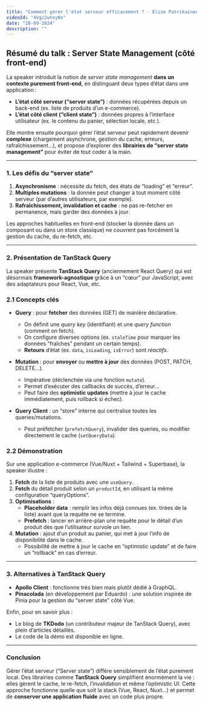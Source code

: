 ```yaml
---
title: "Comment gérer l'état serveur efficacement ? - Elise Patrikainen - Vue.js Paris #25"
videoId: "4Vgz2wteyNs"
date: "28-09-2024"
description: ""
---
```


<YoutubeVideoDetails :video-id="videoId" :video-title="title" :video-description="description">

## Résumé du talk : Server State Management (côté front-end)

La speaker introduit la notion de _server state management_ **dans un contexte purement front-end**, en distinguant deux types d’état dans une application :

- **L’état côté serveur (“server state”)** : données récupérées depuis un back-end (ex. liste de produits d’un e-commerce).
- **L’état côté client (“client state”)** : données propres à l’interface utilisateur (ex. le contenu du panier, sélection locale, etc.).

Elle montre ensuite pourquoi gérer l’état serveur peut rapidement devenir **complexe** (chargement asynchrone, gestion du cache, erreurs, rafraîchissement…), et propose d’explorer des **librairies de “server state management”** pour éviter de tout coder à la main.

---

### 1. Les défis du “server state”

1. **Asynchronisme** : nécessite du fetch, des états de “loading” et “erreur”.
2. **Multiples mutations** : la donnée peut changer à tout moment côté serveur (par d’autres utilisateurs, par exemple).
3. **Rafraîchissement, invalidation et cache** : ne pas re-fetcher en permanence, mais garder des données à jour.

Les approches habituelles en front-end (stocker la donnée dans un composant ou dans un store classique) ne couvrent pas forcément la gestion du cache, du re-fetch, etc.

---

### 2. Présentation de TanStack Query

La speaker présente **TanStack Query** (anciennement React Query) qui est désormais **framework-agnostique** grâce à un “cœur” pur JavaScript, avec des adaptateurs pour React, Vue, etc.

### 2.1 Concepts clés

- **Query** : pour **fetcher** des données (GET) de manière déclarative.

  - On définit une _query key_ (identifiant) et une _query function_ (comment on fetch).
  - On configure diverses options (ex. `staleTime` pour marquer les données “fraîches” pendant un certain temps).
  - **Retours** d’état (ex. `data`, `isLoading`, `isError`) sont _réactifs_.

- **Mutation** : pour **envoyer** ou **mettre à jour** des données (POST, PATCH, DELETE…).

  - Impérative (déclenchée via une fonction `mutate`).
  - Permet d’exécuter des callbacks de succès, d’erreur…
  - Peut faire des **optimistic updates** (mettre à jour le cache immédiatement, puis rollback si échec).

- **Query Client** : un “store” interne qui centralise toutes les queries/mutations.
  - Peut préfetcher (`prefetchQuery`), invalider des queries, ou modifier directement le cache (`setQueryData`).

### 2.2 Démonstration

Sur une application e-commerce (Vue/Nuxt + Tailwind + Superbase), la speaker illustre :

1. **Fetch** de la liste de produits avec une `useQuery`.
2. **Fetch** du détail produit selon un `productId`, en utilisant la même configuration “queryOptions”.
3. **Optimisations** :
   - **Placeholder data** : remplir les infos déjà connues (ex. tirées de la liste) avant que la requête ne se termine.
   - **Prefetch** : lancer en arrière-plan une requête pour le détail d’un produit dès que l’utilisateur survole un lien.
4. **Mutation** : ajout d’un produit au panier, qui met à jour l’info de disponibilité dans le cache.
   - Possibilité de mettre à jour le cache en “optimistic update” et de faire un “rollback” en cas d’erreur.

---

### 3. Alternatives à TanStack Query

- **Apollo Client** : fonctionne très bien mais plutôt dédié à GraphQL.
- **Pinacolada** (en développement par Eduardo) : une solution inspirée de Pinia pour la gestion du “server state” côté Vue.

Enfin, pour en savoir plus :

- Le blog de **TKDodo** (un contributeur majeur de TanStack Query), avec plein d’articles détaillés.
- Le code de la démo est disponible en ligne.

---

### Conclusion

Gérer l’état serveur (“Server state”) diffère sensiblement de l’état purement local. Des librairies comme **TanStack Query** simplifient énormément la vie : elles gèrent le cache, le re-fetch, l’invalidation et même l’optimistic UI. Cette approche fonctionne quelle que soit la stack (Vue, React, Nuxt…) et permet de **conserver une application fluide** avec un code plus propre.
